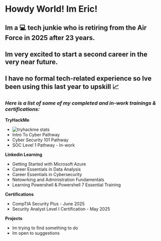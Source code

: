 <h1>Howdy World!  Im Eric!</h1>

<h2>Im a 💻 tech junkie who is retiring from the Air Force in 2025 after 23 years.</h2>

<h2>Im very excited to start a second career in the very near future.</h2>

<h2>I have no formal tech-related experience so Ive been using this last year to upskill 📈</h2>

<h3><i>Here is a list of some of my completed and in-work trainings & certifications:</i></h3>

<b>TryHackMe</b>
- ![tryhackme stats](https://raw.githubusercontent.com/<erockdu4>/<erockdu4>/master/assets/thm_propic.png)
- Intro To Cyber Pathway
- Cyber Security 101 Pathway
- SOC Level 1 Pathway - In-work

<b>Linkedin Learning</b>
- Getting Started with Microsoft Azure
- Career Essentials in Data Analysis
- Career Essentials in Cybersecurity
- Netowrking and Administration Fundamentals
- Learning Powershell & Powershell 7 Essential Training

<b>Certifications</b>
- CompTIA Security Plus - June 2025
- Security Analyst Level I Certification - May 2025

<b>Projects</b>
- Im trying to find something to do
-   Im open to suggestions

